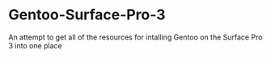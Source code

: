 Gentoo-Surface-Pro-3
====================

An attempt to get all of the resources for intalling Gentoo on the Surface Pro 3 into one place

